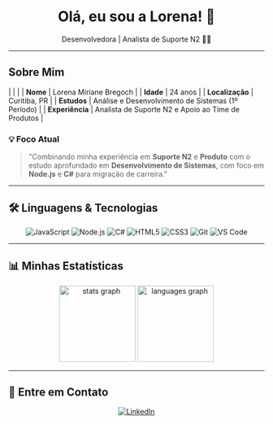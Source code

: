 <div align="center">
  <h1>Olá, eu sou a Lorena! 🌸</h1>
  <p>Desenvolvedora | Analista de Suporte N2 👻💜</p>
</div>

---

## Sobre Mim

|  |  |
| **Nome** | Lorena Miriane Bregoch |
| **Idade** | 24 anos |
| **Localização** | Curitiba, PR  |
| **Estudos** | Análise e Desenvolvimento de Sistemas (1º Período) |
| **Experiência** | Analista de Suporte N2 e Apoio ao Time de Produtos |

### 💡 Foco Atual

> "Combinando minha experiência em **Suporte N2** e **Produto** com o estudo aprofundado em **Desenvolvimento de Sistemas**, com foco em **Node.js** e **C#** para migração de carreira."

---

## 🛠 Linguagens & Tecnologias

<p align="center">
  <img src="https://img.shields.io/badge/JavaScript-F7DF1E?style=for-the-badge&logo=javascript&logoColor=black" alt="JavaScript">
  <img src="https://img.shields.io/badge/Node.js-339933?style=for-the-badge&logo=nodedotjs&logoColor=white" alt="Node.js">
  
  <img src="https://img.shields.io/badge/C%23-239120?style=for-the-badge&logo=c-sharp&logoColor=white" alt="C#">
  <img src="https://img.shields.io/badge/HTML5-E34F26?style=for-the-badge&logo=html5&logoColor=white" alt="HTML5">
  <img src="https://img.shields.io/badge/CSS3-1572B6?style=for-the-badge&logo=css3&logoColor=white" alt="CSS3">
  
  <img src="https://img.shields.io/badge/Git-F05032?style=for-the-badge&logo=git&logoColor=white" alt="Git">
  <img src="https://img.shields.io/badge/Visual_Studio_Code-007ACC?style=for-the-badge&logo=visual-studio-code&logoColor=white" alt="VS Code">
</p>

---

## 📊 Minhas Estatísticas

<div align="center">
  <img src="https://github-readme-stats.vercel.app/api?username=JupterL&hide_title=false&hide_rank=false&show_icons=true&include_all_commits=true&count_private=true&disable_animations=false&theme=codeSTACKr&locale=en&hide_border=false" height="150" alt="stats graph" />
  
  <img src="https://github-readme-stats.vercel.app/api/top-langs?username=JupterL&locale=en&hide_title=false&layout=compact&card_width=320&langs_count=5&theme=codeSTACKr&hide_border=false" height="150" alt="languages graph" />
</div>

---

## 💬 Entre em Contato

<p align="center">
  <a href="(https://www.linkedin.com/in/lorena-miriane-bregoch-550a79232/)">
    <img src="https://img.shields.io/badge/LinkedIn-0077B5?style=for-the-badge&logo=linkedin&logoColor=white" alt="LinkedIn">
  </a>
  

